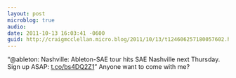 ```yaml
---
layout: post
microblog: true
audio: 
date: 2011-10-13 16:03:41 -0600
guid: http://craigmcclellan.micro.blog/2011/10/13/t124606257180057602.html
---
```

“@ableton: Nashville: Ableton-SAE tour hits SAE Nashville next Thursday. Sign up ASAP: [t.co/bs4DQ2Z1](http://t.co/bs4DQ2Z1)” Anyone want to come with me?
